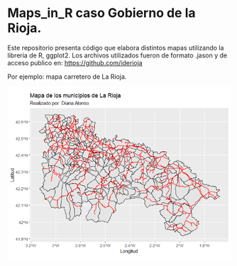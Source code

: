 # Maps_in_R caso Gobierno de la Rioja.

Este repositorio presenta código que elabora distintos mapas utilizando la libreria de R, ggplot2.
Los archivos utilizados fueron de formato .jason y de acceso publico en:
https://github.com/iderioja

Por ejemplo: mapa carretero de La Rioja. 


![Carretera](Carretera.png)


